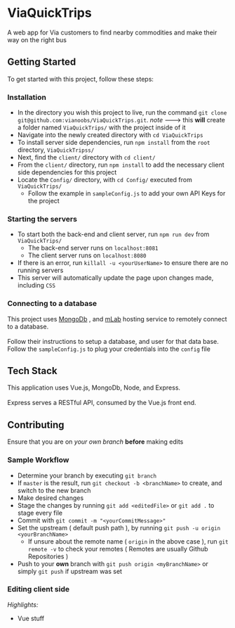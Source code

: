 # ViaQuickTrips
A web app for Via customers to find nearby commodities and make their way on the right bus

## Getting Started 
To get started with this project, follow these steps:
### Installation
- In the directory you wish this project to live, run the command `git clone git@github.com:vianoobs/ViaQuickTrips.git`. *note* ---> this **will** create a folder named `ViaQuickTrips/` with the project inside of it
- Navigate into the newly created directory with `cd ViaQuickTrips`
- To install server side dependencies, run `npm install` from the `root` directory, `ViaQuickTripss/` 
- Next, find the `client/` directory with `cd client/`
- From the `client/` directory, run `npm install` to add the necessary client side dependencies for this project
- Locate the `Config/` directory, with `cd Config/` executed from `ViaQuickTrips/`
    - Follow the example in `sampleConfig.js` to add your own API Keys for the project
### Starting the servers
- To start both the back-end and client server, run `npm run dev` from `ViaQuickTrips/`
    - The back-end server runs on `localhost:8081`
    - The client server runs on `localhost:8080`
- If there is an error, run `killall -u <yourUserName>` to ensure there are no running servers    
- This server will automatically update the page upon changes made, including `CSS`

### Connecting to a database
This project uses [MongoDb](https://www.mongodb.com/) , and [mLab](https://mlab.com/) hosting service to remotely connect to a database.
<br><br>Follow their instructions to setup a database, and user for that data base. Follow the `sampleConfig.js` to plug your credentials into the `config` file

## Tech Stack
This application uses Vue.js, MongoDb, Node, and Express. <br><br> Express serves a RESTful API, consumed by the Vue.js front end.

## Contributing
Ensure that you are on *your own branch* **before** making edits
### Sample Workflow
- Determine your branch by executing `git branch`
- If `master` is the result, run `git checkout -b <branchName>` to create, and switch to the new branch
- Make desired changes
- Stage the changes by running `git add <editedFile>` or `git add .` to stage every file
- Commit with `git commit -m "<yourCommitMessage>"`
- Set the upstream ( default push path ), by running `git push -u origin <yourBranchName>`
    - If unsure about the remote name ( `origin` in the above case ), run `git remote -v` to check your remotes ( Remotes are usually Github Repositories )
- Push to your **own** branch with `git push origin <myBranchName>` or simply `git push` if upstream was set

### Editing client side
*Highlights:*
- Vue stuff
